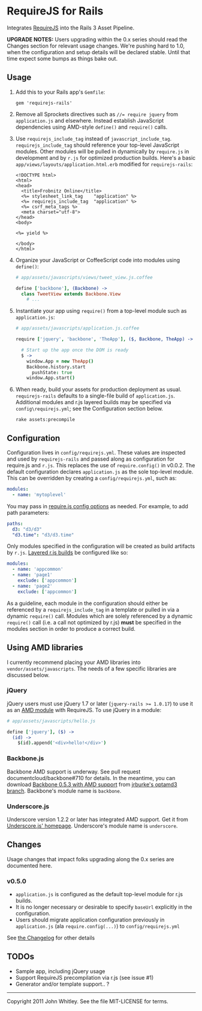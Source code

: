# RequireJS for Rails

Integrates [RequireJS](http://requirejs.org/) into the Rails 3 Asset Pipeline.

**UPGRADE NOTES:** Users upgrading within the 0.x series should read the Changes section for relevant usage changes.  We're pushing hard to 1.0, when the configuration and setup details will be declared stable.  Until that time expect some bumps as things bake out.

## Usage

1. Add this to your Rails app's `Gemfile`:

    ```
    gem 'requirejs-rails'
    ```

2. Remove all Sprockets directives such as `//= require jquery` from `application.js` and elsewhere.  Instead establish JavaScript dependencies using AMD-style `define()` and `require()` calls.

3. Use `requirejs_include_tag` instead of `javascript_include_tag`.  `requirejs_include_tag` should reference your top-level JavaScript modules.  Other modules will be pulled in dynamically by `require.js` in development and by `r.js` for optimized production builds.  Here's a basic `app/views/layouts/application.html.erb` modified for `requirejs-rails`:

    ```erb
    <!DOCTYPE html>
    <html>
    <head>
      <title>Frobnitz Online</title>
      <%= stylesheet_link_tag    "application" %>
      <%= requirejs_include_tag  "application" %>
      <%= csrf_meta_tags %>
      <meta charset="utf-8">
    </head>
    <body>

    <%= yield %>

    </body>
    </html>
    ```

4. Organize your JavaScript or CoffeeScript code into modules using `define()`:

      ```coffeescript
      # app/assets/javascripts/views/tweet_view.js.coffee

      define ['backbone'], (Backbone) ->
        class TweetView extends Backbone.View
          # ...
      ```

5. Instantiate your app using `require()` from a top-level module such as `application.js`:

      ```coffeescript
      # app/assets/javascripts/application.js.coffee

      require ['jquery', 'backbone', 'TheApp'], ($, Backbone, TheApp) ->

        # Start up the app once the DOM is ready
        $ ->
          window.App = new TheApp()
          Backbone.history.start
            pushState: true
          window.App.start()
      ```

6. When ready, build your assets for production deployment as usual.  `requirejs-rails` defaults to a single-file build of `application.js`.  Additional modules and r.js layered builds may be specified via `config\requirejs.yml`; see the Configuration section below.

    ```rake assets:precompile```

## Configuration

Configuration lives in `config/requirejs.yml`.  These values are inspected and used by `requirejs-rails` and passed along as configuration for require.js and `r.js`.  This replaces the use of `require.config()` in v0.0.2.  The default configuration declares `application.js` as the sole top-level module.  This can be overridden by creating a `config/requirejs.yml`, such as:

```yaml
modules:
  - name: 'mytoplevel'
```

You may pass in [require.js config options](http://requirejs.org/docs/api.html#config) as needed.  For example, to add path parameters:

```yaml
paths:
  d3: "d3/d3"
  "d3.time": "d3/d3.time"
```

Only modules specified in the configuration will be created as build artifacts by `r.js`.  [Layered r.js builds](http://requirejs.org/docs/faq-optimization.html#priority) be configured like so:

```yaml
modules:
  - name: 'appcommon'
  - name: 'page1'
    exclude: ['appcommon']
  - name: 'page2'
    exclude: ['appcommon']
```

As a guideline, each module in the configuration should either be referenced by a `requirejs_include_tag` in a template or pulled in via a dynamic `require()` call.  Modules which are solely referenced by a dynamic `require()` call (i.e. a call not optimized by r.js) **must** be specified in the modules section in order to produce a correct build.

## Using AMD libraries

I currently recommend placing your AMD libraries into `vendor/assets/javascripts`.  The needs of a few specific libraries are discussed below.

### jQuery

jQuery users must use jQuery 1.7 or later (`jquery-rails >= 1.0.17`) to use it as an [AMD module](http://wiki.commonjs.org/wiki/Modules/AsynchronousDefinition) with RequireJS.  To use jQuery in a module:

```coffeescript
# app/assets/javascripts/hello.js

define ['jquery'], ($) ->
  (id) ->
    $(id).append('<div>hello!</div>')
```

### Backbone.js

Backbone AMD support is underway.  See pull request documentcloud/backbone#710 for details.  In the meantime, you can download [Backbone 0.5.3 with AMD support](https://github.com/jrburke/backbone/raw/optamd3/backbone.js) from [jrburke's optamd3 branch](https://github.com/jrburke/backbone/tree/optamd3).  Backbone's module name is `backbone`.

### Underscore.js

Underscore version 1.2.2 or later has integrated AMD support.  Get it from [Underscore.js' homepage](http://documentcloud.github.com/underscore/). Underscore's module name is `underscore`.

## Changes

Usage changes that impact folks upgrading along the 0.x series are documented here.

### v0.5.0

- `application.js` is configured as the default top-level module for r.js builds.
- It is no longer necessary or desirable to specify `baseUrl` explicitly in the configuration.
- Users should migrate application configuration previously in `application.js` (ala `require.config(...)`) to `config/requirejs.yml`

See [the Changelog](CHANGELOG.md) for other details

## TODOs

- Sample app, including jQuery usage
- Support RequireJS precompilation via r.js (see issue #1)
- Generator and/or template support.. ?

----

Copyright 2011 John Whitley.  See the file MIT-LICENSE for terms.
